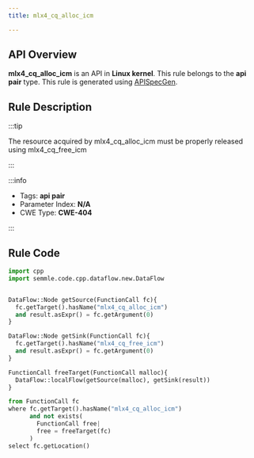 ```yaml
---
title: mlx4_cq_alloc_icm

---
```



## API Overview
**mlx4_cq_alloc_icm** is an API in **Linux kernel**. This rule belongs to the **api pair** type. This rule is generated using [APISpecGen](../../tools/APISpecGen).
## Rule Description

:::tip

The resource acquired by mlx4_cq_alloc_icm must be properly released using mlx4_cq_free_icm

:::

:::info

- Tags: **api pair**
- Parameter Index: **N/A**
- CWE Type: **CWE-404**

:::

## Rule Code
```python
import cpp
import semmle.code.cpp.dataflow.new.DataFlow


DataFlow::Node getSource(FunctionCall fc){
  fc.getTarget().hasName("mlx4_cq_alloc_icm")
  and result.asExpr() = fc.getArgument(0)
}

DataFlow::Node getSink(FunctionCall fc){
  fc.getTarget().hasName("mlx4_cq_free_icm")
  and result.asExpr() = fc.getArgument(0)
}

FunctionCall freeTarget(FunctionCall malloc){
  DataFlow::localFlow(getSource(malloc), getSink(result))
}

from FunctionCall fc
where fc.getTarget().hasName("mlx4_cq_alloc_icm")
      and not exists(
        FunctionCall free| 
        free = freeTarget(fc)
      )
select fc.getLocation()

    
```